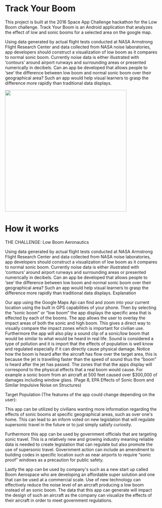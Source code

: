 # Track Your Boom
This project is built at the 2016 Space App Challenge hackathon for the Low Boom challenge.
Track Your Boom is an Android application that analyzes the effect of low and sonic booms for a selected area on the google map.

Using data generated by actual flight tests conducted at NASA Armstrong Flight Research Center and data collected from NASA noise laboratories, app developers should construct a visualization of low boom as it compares to normal sonic boom. Currently noise data is either illustrated with ‘contours’ around airport runways and surrounding areas or presented numerically in decibels. Can an app be developed that allows people to ‘see’ the difference between low boom and normal sonic boom over their geographical area? Such an app would help visual learners to grasp the difference more rapidly than traditional data displays.

<img src= "https://s3.amazonaws.com/files.open.nasa.gov/spaceapps/media/9cc25789-0892-4b7d-af8c-efd5dfc974af.png" width="400">

# How it works
THE CHALLENGE: Low Boom
Aeronautics

Using data generated by actual flight tests conducted at NASA Armstrong Flight Research Center and data collected from NASA noise laboratories, app developers should construct a visualization of low boom as it compares to normal sonic boom. Currently noise data is either illustrated with ‘contours’ around airport runways and surrounding areas or presented numerically in decibels. Can an app be developed that allows people to ‘see’ the difference between low boom and normal sonic boom over their geographical area? Such an app would help visual learners to grasp the difference more rapidly than traditional data displays.
Explanation

Our app using the Google Maps Api can find and zoom into your current location using the built in GPS capabilities of your phone. Then by selecting the “sonic boom” or “low boom” the app displays the specific area that is effected by each of the booms. The app allows the user to overlay the impact areas of both the sonic and high boom. This gives a direct way to visually compare the impact zones which is important for civilian use. Furthermore the app will also play a sound clip of a sonic/low boom that would be similar to what would be heard in real life. Sound is considered a type of pollution and it is import that the effects of population is well know and regulated especially if it can directly cause physical damage. Notice how the boom is heard after the aircraft has flow over the target area, this is because the jet is travelling faster than the speed of sound thus the “boom” is heard after the jet has passed. The zones that that the apps display will correspond to the physical effects that a real boom would cause. For example a sonic boom from an aircraft at 500 feet caused over $300,000 of damages including window glass. (Page 8, EPA Effects of Sonic Boom and Similar Impulsive Noise on Structures)

Target Population (The features of the app could change depending on the user):

This app can be utilized by civilians wanting more information regarding the effects of sonic booms at specific geographical areas, such as over one's home. This can lead to an inform voted on new legislation that will regulate supersonic travel in the future or to just simply satisfy curiosity.

Furthermore this app can be used by government officials that are targeting sonic travel. This is a relatively new and growing industry meaning reliable data is needed to create legislation that can regulate but also promote the use of supersonic travel. Government action can include an amendment to building codes in specific location such as near airports to require “sonic proof” windows as a precaution for public safety.

Lastly the app can be used by company's such as a new start up called Boom Aerospace who are developing an affordable super solution and one that can be used at a commercial scale. Use of new technology can effectively reduce the noise level of an aircraft producing a low boom instead of an sonic boom. The data that this app can generate will impact the design of such an aircraft as the company can visualize the effects of their aircraft in order to meet government regulations. 
